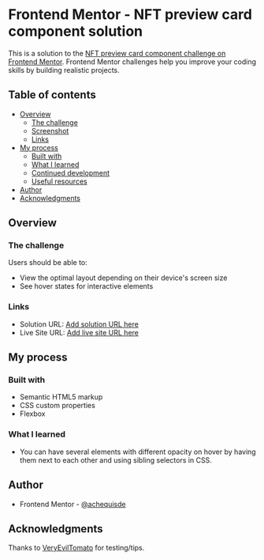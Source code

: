 # Frontend Mentor - NFT preview card component solution

This is a solution to the [NFT preview card component challenge on Frontend Mentor](https://www.frontendmentor.io/challenges/nft-preview-card-component-SbdUL_w0U). Frontend Mentor challenges help you improve your coding skills by building realistic projects. 

## Table of contents

- [Overview](#overview)
  - [The challenge](#the-challenge)
  - [Screenshot](#screenshot)
  - [Links](#links)
- [My process](#my-process)
  - [Built with](#built-with)
  - [What I learned](#what-i-learned)
  - [Continued development](#continued-development)
  - [Useful resources](#useful-resources)
- [Author](#author)
- [Acknowledgments](#acknowledgments)

## Overview

### The challenge

Users should be able to:

- View the optimal layout depending on their device's screen size
- See hover states for interactive elements

### Links

- Solution URL: [Add solution URL here](https://github.com/achequisde/fe-nft-preview-card-component)
- Live Site URL: [Add live site URL here](https://achequisde.github.io/fe-nft-preview-card-component/)

## My process

### Built with

- Semantic HTML5 markup
- CSS custom properties
- Flexbox

### What I learned

- You can have several elements with different opacity on hover by having them next to each other and using sibling selectors in CSS.

## Author

- Frontend Mentor - [@achequisde](https://www.frontendmentor.io/profile/achequisde)

## Acknowledgments

Thanks to [VeryEvilTomato](https://github.com/coding-tomato) for testing/tips.
